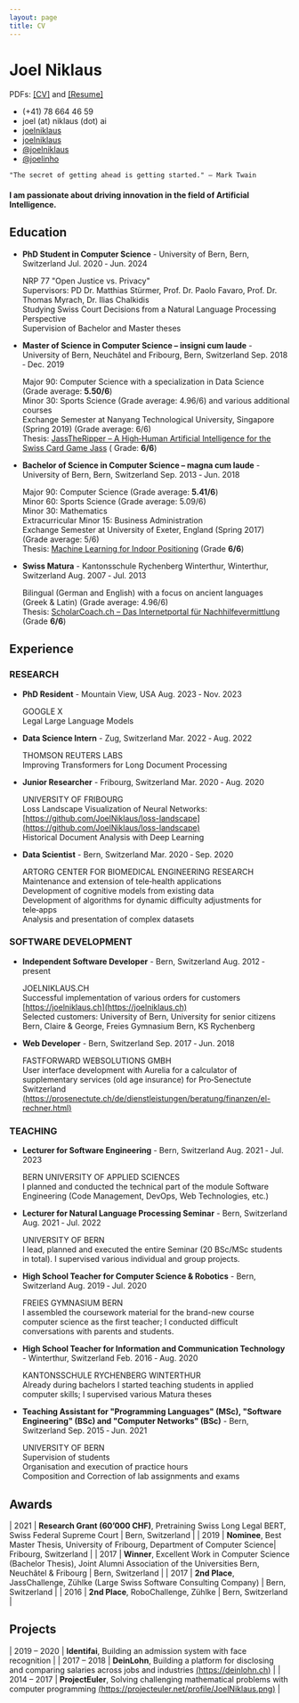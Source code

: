 ```yaml
---
layout: page
title: CV
---
```


Joel Niklaus
============

PDFs: [[CV]](/files/CV.pdf) and [[Resume]](/files/Resume.pdf)

<!-- The unordered list immediately after the h1 will be formatted on a single
line. It is intended to be used for contact details -->
<!--- <i class="fa fa-birthday-cake" aria-hidden="true"></i> 05/09/1995 -->
<!--- <i class="fa fa-home" aria-hidden="true"></i> [joelniklaus.ch](http://joelniklaus.ch) -->
<!--- <i class="fa fa-address-card" aria-hidden="true"></i> Schwarztorstrasse 108, 3008 Bern, Switzerland -->

- <i class="fa fa-phone" aria-hidden="true"></i> (+41) 78 664 46 59
- <i class="fa fa-envelope" aria-hidden="true"></i> joel (at) niklaus (dot) ai
- <i class="fa-brands fa-github" aria-hidden="true"></i> [joelniklaus](https://github.com/joelniklaus)
- <i class="fa-brands fa-linkedin-in" aria-hidden="true"></i> [joelniklaus](https://www.linkedin.com/in/joelniklaus)
- <i class="fa-brands fa-twitter" aria-hidden="true"></i> [@joelniklaus](https://twitter.com/joelniklaus)
- <i class="fa-brands fa-telegram" aria-hidden="true"></i> [@joelinho](https://t.me/Joelinho)

```
"The secret of getting ahead is getting started." – Mark Twain
```
#### I am passionate about driving innovation in the field of Artificial Intelligence.

## Education

* **PhD Student in Computer Science** - University of Bern, Bern, Switzerland Jul. 2020 ‑ Jun. 2024

  NRP 77 "Open Justice vs. Privacy"<br>
  Supervisors: PD Dr. Matthias Stürmer, Prof. Dr. Paolo Favaro, Prof. Dr. Thomas Myrach, Dr. Ilias Chalkidis<br>
  Studying Swiss Court Decisions from a Natural Language Processing Perspective <br>
  Supervision of Bachelor and Master theses

* **Master of Science in Computer Science – insigni cum laude** - University of Bern, Neuchâtel and Fribourg, Bern, Switzerland Sep. 2018 ‑ Dec. 2019

  Major 90: Computer Science with a specialization in Data Science (Grade average: **5.50/6**)<br>
  Minor 30: Sports Science (Grade average: 4.96/6) and various additional courses<br>
  Exchange Semester at Nanyang Technological University, Singapore (Spring 2019) (Grade average: 6/6)<br>
  Thesis: [JassTheRipper – A High‑Human Artificial Intelligence for the Swiss Card Game Jass](/files/theses/Master_Thesis.pdf) (
  Grade: **6/6**)


* **Bachelor of Science in Computer Science – magna cum laude** - University of Bern, Bern, Switzerland Sep. 2013 ‑ Jun. 2018

  Major 90: Computer Science (Grade average: **5.41/6**)<br>
  Minor 60: Sports Science (Grade average: 5.09/6)<br>
  Minor 30: Mathematics<br>
  Extracurricular Minor 15: Business Administration<br>
  Exchange Semester at University of Exeter, England (Spring 2017) (Grade average: 5/6)<br>
  Thesis: [Machine Learning for Indoor Positioning](/files/theses/Bachelor_Thesis.pdf) (Grade **6/6**)

* **Swiss Matura** - Kantonsschule Rychenberg Winterthur, Winterthur, Switzerland Aug. 2007 ‑ Jul. 2013

  Bilingual (German and English) with a focus on ancient languages (Greek & Latin) (Grade average: 4.96/6)<br>
  Thesis: [ScholarCoach.ch – Das Internetportal für Nachhilfevermittlung](/files/theses/Matura_Thesis.pdf) (Grade **6/6**)

## Experience

### RESEARCH

* **PhD Resident** - Mountain View, USA Aug. 2023 ‑ Nov. 2023 <br>

  GOOGLE X <br>
  Legal Large Language Models

* **Data Science Intern** - Zug, Switzerland Mar. 2022 ‑ Aug. 2022 <br>

  THOMSON REUTERS LABS <br>
  Improving Transformers for Long Document Processing

* **Junior Researcher** - Fribourg, Switzerland Mar. 2020 ‑ Aug. 2020 <br>

  UNIVERSITY OF FRIBOURG<br>
  Loss Landscape Visualization of Neural Networks: [https://github.com/JoelNiklaus/loss-landscape](https://github.com/JoelNiklaus/loss-landscape)<br>
  Historical Document Analysis with Deep Learning

* **Data Scientist** - Bern, Switzerland Mar. 2020 ‑ Sep. 2020<br>

  ARTORG CENTER FOR BIOMEDICAL ENGINEERING RESEARCH<br>
  Maintenance and extension of tele‑health applications<br>
  Development of cognitive models from existing data<br>
  Development of algorithms for dynamic difficulty adjustments for tele‑apps<br>
  Analysis and presentation of complex datasets

### SOFTWARE DEVELOPMENT

* **Independent Software Developer** - Bern, Switzerland Aug. 2012 ‑ present <br>

  JOELNIKLAUS.CH<br>
  Successful implementation of various orders for customers [https://joelniklaus.ch](https://joelniklaus.ch)<br>
  Selected customers: University of Bern, University for senior citizens Bern, Claire & George, Freies Gymnasium Bern, KS Rychenberg

* **Web Developer** - Bern, Switzerland Sep. 2017 ‑ Jun. 2018 <br>

  FASTFORWARD WEBSOLUTIONS GMBH <br>
  User interface development with Aurelia for a calculator of supplementary services (old age insurance) for Pro‑Senectute Switzerland [(https://prosenectute.ch/de/dienstleistungen/beratung/finanzen/el-rechner.html)](https://prosenectute.ch/de/dienstleistungen/beratung/finanzen/el-rechner.html)

### TEACHING

* **Lecturer for Software Engineering** - Bern, Switzerland Aug. 2021 ‑ Jul. 2023 <br>

  BERN UNIVERSITY OF APPLIED SCIENCES <br>
  I planned and conducted the technical part of the module Software Engineering (Code Management, DevOps, Web Technologies, etc.)

* **Lecturer for Natural Language Processing Seminar** - Bern, Switzerland Aug. 2021 ‑ Jul. 2022<br>

  UNIVERSITY OF BERN<br>
  I lead, planned and executed the entire Seminar (20 BSc/MSc students in total). I supervised various individual and group projects.

* **High School Teacher for Computer Science & Robotics** - Bern, Switzerland Aug. 2019 ‑ Jul. 2020 <br>

  FREIES GYMNASIUM BERN<br>
  I assembled the coursework material for the brand-new course computer science as the first teacher; I conducted difficult conversations with parents and students.

* **High School Teacher for Information and Communication Technology** - Winterthur, Switzerland Feb. 2016 ‑ Aug. 2020 <br>

  KANTONSSCHULE RYCHENBERG WINTERTHUR<br>
  Already during bachelors I started teaching students in applied computer skills; I supervised various Matura theses

* **Teaching Assistant for "Programming Languages" (MSc), "Software Engineering" (BSc) and "Computer Networks" (BSc)** - Bern, Switzerland Sep. 2015 ‑ Jun. 2021 <br>

  UNIVERSITY OF BERN<br>
  Supervision of students<br>
  Organisation and execution of practice hours<br>
  Composition and Correction of lab assignments and exams<br>


## Awards

| 2021 | **Research Grant (60’000 CHF)**, Pretraining Swiss Long Legal BERT, Swiss Federal Supreme Court | Bern, Switzerland |
| 2019 | **Nominee**, Best Master Thesis, University of Fribourg, Department of Computer Science| Fribourg, Switzerland |
| 2017 | **Winner**, Excellent Work in Computer Science (Bachelor Thesis), Joint Alumni Association of the Universities Bern, Neuchâtel & Fribourg | Bern, Switzerland |
| 2017 | **2nd Place**, JassChallenge, Zühlke (Large Swiss Software Consulting Company) | Bern, Switzerland |
| 2016 | **2nd Place**, RoboChallenge, Zühlke | Bern, Switzerland |

## Projects

| 2019 – 2020 | **Identifai**, Building an admission system with face recognition |
| 2017 – 2018 | **DeinLohn**, Building a platform for disclosing and comparing salaries across jobs and industries [(https://deinlohn.ch)](https://deinlohn.ch) |
| 2014 – 2017 | **ProjectEuler**, Solving challenging mathematical problems with computer programming [(https://projecteuler.net/profile/JoelNiklaus.png)](https://projecteuler.net/profile/JoelNiklaus.png) |

